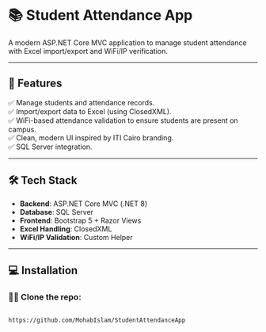 
# 📚 Student Attendance App

A modern ASP.NET Core MVC application to manage student attendance with Excel import/export and WiFi/IP verification.

---

## 🚀 Features
✅ Manage students and attendance records.  
✅ Import/export data to Excel (using ClosedXML).  
✅ WiFi-based attendance validation to ensure students are present on campus.  
✅ Clean, modern UI inspired by ITI Cairo branding.  
✅ SQL Server integration.

---

## 🛠 Tech Stack
- **Backend**: ASP.NET Core MVC (.NET 8)
- **Database**: SQL Server
- **Frontend**: Bootstrap 5 + Razor Views
- **Excel Handling**: ClosedXML
- **WiFi/IP Validation**: Custom Helper

---

## 💻 Installation

### 🧑‍💻 Clone the repo:
```bash

https://github.com/MohabIslam/StudentAttendanceApp

